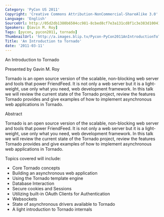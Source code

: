 ```yaml
---
Category: 'PyCon US 2011'
Copyright: 'Creative Commons Attribution-NonCommercial-ShareAlike 3.0'
Language: 'English'
SourceUrl: http://05d2db1380b6504cc981-8cbed8cf7e3a131cd8f1c3e383d10041.r93.cf2.rackcdn.com/pycon-us-2011/416_an-introduction-to-tornado.mp4
Speakers: [Gavin M. Roy]
Tags: [pycon, pycon2011, tornado]
ThumbnailUrl: 'http://a.images.blip.tv/Pycon-PyCon2011AnIntroductionToTornado238.png'
Title: 'An Introduction to Tornado'
date: '2011-03-11'
---
```

An Introduction to Tornado

Presented by Gavin M. Roy

Tornado is an open source version of the scalable, non-blocking web server and
tools that power FriendFeed. It is not only a web server but it is a light-
weight, use only what you need, web development framework. In this talk we
will review the current state of the Tornado project, review the features
Tornado provides and give examples of how to implement asynchronous web
applications in Tornado.

Abstract

Tornado is an open source version of the scalable, non-blocking web server and
tools that power FriendFeed. It is not only a web server but it is a light-
weight, use only what you need, web development framework. In this talk we
will review the current state of the Tornado project, review the features
Tornado provides and give examples of how to implement asynchronous web
applications in Tornado.

Topics covered will include:

  * Core Tornado concepts 
  * Building an asynchronous web application 
  * Using the Tornado template engine 
  * Database Interaction 
  * Secure cookies and Sessions 
  * Utilizing built-in OAuth Clients for Authentication 
  * Websockets 
  * State of asynchronous drivers available to Tornado 
  * A light introduction to Tornado internals 
